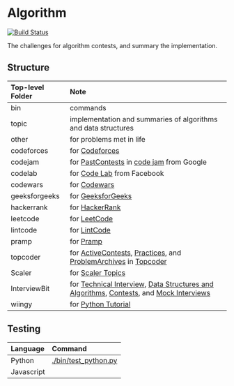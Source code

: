 Algorithm
======

[![Build Status](https://travis-ci.org/jaychsu/algorithm.svg?branch=master)](https://travis-ci.org/jaychsu/algorithm)

The challenges for algorithm contests, and summary the implementation.

## Structure

| Top-level Folder | Note |
| :--- | :--- |
| bin | commands |
| topic | implementation and summaries of algorithms and data structures |
| other | for problems met in life |
| codeforces | for [Codeforces](http://codeforces.com) |
| codejam | for [PastContests](https://code.google.com/codejam/past-contests) in [code jam](https://code.google.com/codejam) from Google |
| codelab | for [Code Lab](https://codelab.interviewbit.com) from Facebook |
| codewars | for [Codewars](https://www.codewars.com) |
| geeksforgeeks | for [GeeksforGeeks](https://www.geeksforgeeks.org) |
| hackerrank | for [HackerRank](https://www.hackerrank.com/contests) |
| leetcode | for [LeetCode](https://leetcode.com) |
| lintcode | for [LintCode](http://www.lintcode.com) |
| pramp | for [Pramp](https://www.pramp.com) |
| topcoder | for [ActiveContests](https://community.topcoder.com/longcontest/?module=ViewActiveContests), [Practices](https://community.topcoder.com/longcontest/?module=ViewPractice), and [ProblemArchives](https://community.topcoder.com/tc?module=ProblemArchive) in [Topcoder](https://www.topcoder.com) |
| Scaler | for [Scaler Topics](https://www.scaler.com/topics/) |
| InterviewBit | for [Technical Interview](https://www.interviewbit.com/technical-interview-questions/), [Data Structures and Algorithms](https://www.interviewbit.com/courses/programming/), [Contests](https://www.interviewbit.com/contests/), and [Mock Interviews](https://www.interviewbit.com/mock-interview/) 
| wiingy | for [Python Tutorial](https://wiingy.com/learn/python/python-tutorial) |
## Testing

| Language | Command |
| :--- | :--- |
| Python | [./bin/test_python.py](./bin/test_python.py) |
| Javascript | |
